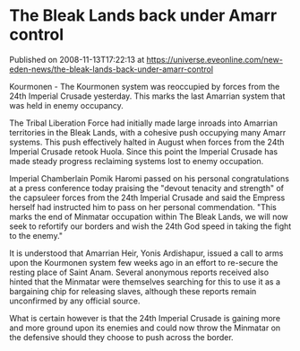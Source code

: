# The Bleak Lands back under Amarr control
Published on 2008-11-13T17:22:13 at https://universe.eveonline.com/new-eden-news/the-bleak-lands-back-under-amarr-control

Kourmonen - The Kourmonen system was reoccupied by forces from the 24th Imperial Crusade yesterday.  This marks the last Amarrian system that was held in enemy occupancy.

The Tribal Liberation Force had initially made large inroads into Amarrian territories in the Bleak Lands, with a cohesive push occupying many Amarr systems.  This push effectively halted in August when forces from the 24th Imperial Crusade retook Huola.  Since this point the Imperial Crusade has made steady progress reclaiming systems lost to enemy occupation.

Imperial Chamberlain Pomik Haromi passed on his personal congratulations at a press conference today praising the "devout tenacity and strength" of the capsuleer forces from the 24th Imperial Crusade and said the Empress herself had instructed him to pass on her personal commendation.  "This marks the end of Minmatar occupation within The Bleak Lands, we will now seek to refortify our borders and wish the 24th God speed in taking the fight to the enemy."

It is understood that Amarrian Heir, Yonis Ardishapur, issued a call to arms upon the Kourmonen system few weeks ago in an effort to re-secure the resting place of Saint Anam.  Several anonymous reports received also hinted that the Minmatar were themselves searching for this to use it as a bargaining chip for releasing slaves, although these reports remain unconfirmed by any official source.

What is certain however is that the 24th Imperial Crusade is gaining more and more ground upon its enemies and could now throw the Minmatar on the defensive should they choose to push across the border.

